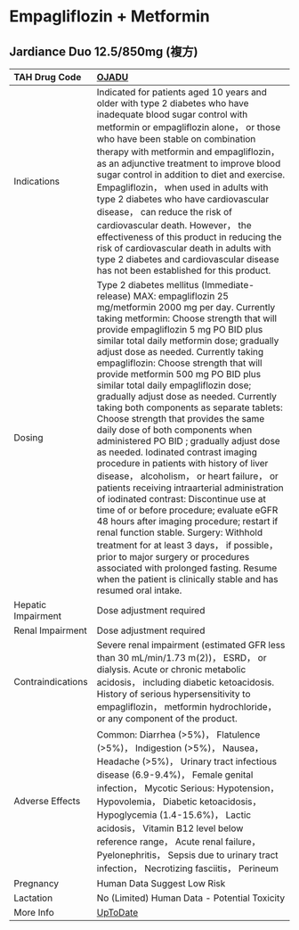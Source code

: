 # Empagliflozin + Metformin

## Jardiance Duo 12.5/850mg (複方)

| TAH Drug Code      | [OJADU](https://www.tahsda.org.tw/drugs/hissearch.php?drug_code=OJADU)                                                                                                                                                                                                                                                                                                                                                                                                                                                                                                                                                                                                                                                                                                                                                                                                                                                                                                                                                                                                                                                                                                           |
|:-------------------|:---------------------------------------------------------------------------------------------------------------------------------------------------------------------------------------------------------------------------------------------------------------------------------------------------------------------------------------------------------------------------------------------------------------------------------------------------------------------------------------------------------------------------------------------------------------------------------------------------------------------------------------------------------------------------------------------------------------------------------------------------------------------------------------------------------------------------------------------------------------------------------------------------------------------------------------------------------------------------------------------------------------------------------------------------------------------------------------------------------------------------------------------------------------------------------|
| Indications        | Indicated for patients aged 10 years and older with type 2 diabetes who have inadequate blood sugar control with metformin or empagliflozin alone， or those who have been stable on combination therapy with metformin and empagliflozin， as an adjunctive treatment to improve blood sugar control in addition to diet and exercise. Empagliflozin， when used in adults with type 2 diabetes who have cardiovascular disease， can reduce the risk of cardiovascular death. However， the effectiveness of this product in reducing the risk of cardiovascular death in adults with type 2 diabetes and cardiovascular disease has not been established for this product.                                                                                                                                                                                                                                                                                                                                                                                                                                                                                                    |
| Dosing             | Type 2 diabetes mellitus (Immediate-release) MAX: empagliflozin 25 mg/metformin 2000 mg per day. Currently taking metformin: Choose strength that will provide empagliflozin 5 mg PO BID plus similar total daily metformin dose; gradually adjust dose as needed. Currently taking empagliflozin: Choose strength that will provide metformin 500 mg PO BID plus similar total daily empagliflozin dose; gradually adjust dose as needed. Currently taking both components as separate tablets: Choose strength that provides the same daily dose of both components when administered PO BID ; gradually adjust dose as needed. Iodinated contrast imaging procedure in patients with history of liver disease， alcoholism， or heart failure， or patients receiving intraarterial administration of iodinated contrast: Discontinue use at time of or before procedure; evaluate eGFR 48 hours after imaging procedure; restart if renal function stable. Surgery: Withhold treatment for at least 3 days， if possible， prior to major surgery or procedures associated with prolonged fasting. Resume when the patient is clinically stable and has resumed oral intake. |
| Hepatic Impairment | Dose adjustment required                                                                                                                                                                                                                                                                                                                                                                                                                                                                                                                                                                                                                                                                                                                                                                                                                                                                                                                                                                                                                                                                                                                                                         |
| Renal Impairment   | Dose adjustment required                                                                                                                                                                                                                                                                                                                                                                                                                                                                                                                                                                                                                                                                                                                                                                                                                                                                                                                                                                                                                                                                                                                                                         |
| Contraindications  | Severe renal impairment (estimated GFR less than 30 mL/min/1.73 m(2))， ESRD， or dialysis. Acute or chronic metabolic acidosis， including diabetic ketoacidosis. History of serious hypersensitivity to empagliflozin， metformin hydrochloride， or any component of the product.                                                                                                                                                                                                                                                                                                                                                                                                                                                                                                                                                                                                                                                                                                                                                                                                                                                                                             |
| Adverse Effects    | Common: Diarrhea (>5%)， Flatulence (>5%)， Indigestion (>5%)， Nausea， Headache (>5%)， Urinary tract infectious disease (6.9-9.4%)， Female genital infection， Mycotic Serious: Hypotension， Hypovolemia， Diabetic ketoacidosis， Hypoglycemia (1.4-15.6%)， Lactic acidosis， Vitamin B12 level below reference range， Acute renal failure， Pyelonephritis， Sepsis due to urinary tract infection， Necrotizing fasciitis， Perineum                                                                                                                                                                                                                                                                                                                                                                                                                                                                                                                                                                                                                                                                                                                                   |
| Pregnancy          | Human Data Suggest Low Risk                                                                                                                                                                                                                                                                                                                                                                                                                                                                                                                                                                                                                                                                                                                                                                                                                                                                                                                                                                                                                                                                                                                                                      |
| Lactation          | No (Limited) Human Data - Potential Toxicity                                                                                                                                                                                                                                                                                                                                                                                                                                                                                                                                                                                                                                                                                                                                                                                                                                                                                                                                                                                                                                                                                                                                     |
| More Info          | [UpToDate](https://www.uptodate.com/contents/empagliflozin-and-metformin-drug-information)                                                                                                                                                                                                                                                                                                                                                                                                                                                                                                                                                                                                                                                                                                                                                                                                                                                                                                                                                                                                                                                                                       |

